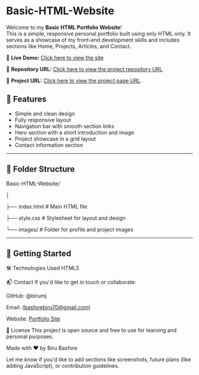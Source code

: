 # Basic-HTML-Website
Welcome to my **Basic HTML Portfolio Website**!  
This is a simple, responsive personal portfolio built using only HTML only. It serves as a showcase of my front-end development skills and includes sections like Home, Projects, Articles, and Contact.

🔗 **Live Demo:**  [Click here to view the site](https://birumj.github.io/Basic-HTML-Website/index.html)

🔗 **Repository URL:**
[Click here to view the project repository URL](https://github.com/BiruMJ/Basic-HTML-Website).

🔗 **Project URL:**
[Click here to view the project page URL](https://roadmap.sh/projects/basic-html-website).

## 📌 Features

- Simple and clean design
- Fully responsive layout
- Navigation bar with smooth section links
- Hero section with a short introduction and image
- Project showcase in a grid layout
- Contact information section

---

## 📁 Folder Structure

Basic-HTML-Website/

│

├── index.html # Main HTML file

├── style.css # Stylesheet for layout and design

└── images/ # Folder for profile and project images

---

## 🚀 Getting Started

🛠️ Technologies Used
HTML5

📬 Contact
If you'd like to get in touch or collaborate:

GitHub: @birumj

Email: (basforebiru70@gmail.com)

Website: [Portfolio Site](https://birumj.github.io/Personal-Portfolio/)

📄 License
This project is open source and free to use for learning and personal purposes.

Made with ❤️ by Biru Basfore

Let me know if you'd like to add sections like screenshots, future plans (like adding JavaScript), or contribution guidelines.
